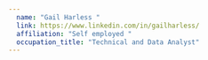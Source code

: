 ```yaml
---
  name: "Gail Harless "
  link: https://www.linkedin.com/in/gailharless/
  affiliation: "Self employed "
  occupation_title: "Technical and Data Analyst"
---
```

